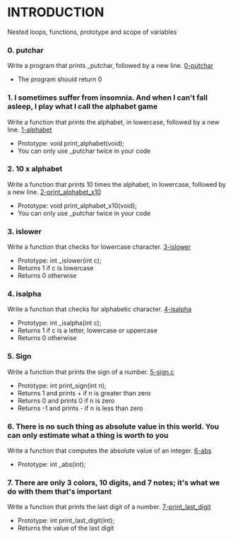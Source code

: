 # INTRODUCTION
Nested loops, functions, prototype and scope of variables

### 0. putchar
Write a program that prints _putchar, followed by a new line. [0-putchar](./0-putchar.c)
- The program should return 0

### 1. I sometimes suffer from insomnia. And when I can't fall asleep, I play what I call the alphabet game
Write a function that prints the alphabet, in lowercase, followed by a new line. [1-alphabet](./1-alphabet.c)
- Prototype: void print_alphabet(void);
- You can only use _putchar twice in your code

### 2. 10 x alphabet
Write a function that prints 10 times the alphabet, in lowercase, followed by a new line. [2-print_alphabet_x10](./2-print_alphabet_x10.c)
- Prototype: void print_alphabet_x10(void);
- You can only use _putchar twice in your code

### 3. islower
Write a function that checks for lowercase character. [3-islower](./3-islower.c)
- Prototype: int _islower(int c);
- Returns 1 if c is lowercase
- Returns 0 otherwise

### 4. isalpha
Write a function that checks for alphabetic character. [4-isalpha](./4-isalpha.c)
- Prototype: int _isalpha(int c);
- Returns 1 if c is a letter, lowercase or uppercase
- Returns 0 otherwise

### 5. Sign
Write a function that prints the sign of a number. [5-sign.c](./5-sign.c)
- Prototype: int print_sign(int n);
- Returns 1 and prints + if n is greater than zero
- Returns 0 and prints 0 if n is zero
- Returns -1 and prints - if n is less than zero

### 6. There is no such thing as absolute value in this world. You can only estimate what a thing is worth to you
Write a function that computes the absolute value of an integer. [6-abs](./6-abs.c)
- Prototype: int _abs(int);

### 7. There are only 3 colors, 10 digits, and 7 notes; it's what we do with them that's important
Write a function that prints the last digit of a number. [7-print_last_digit](./7-print_last_digit.c)
- Prototype: int print_last_digit(int);
- Returns the value of the last digit
